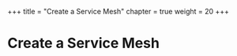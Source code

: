 +++
title = "Create a Service Mesh"
chapter = true
weight = 20
+++

# Create a Service Mesh


[//]: # (add content here)
